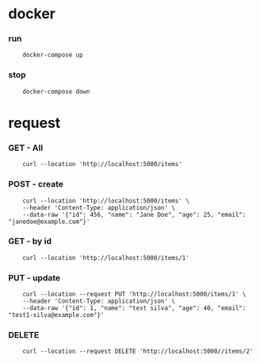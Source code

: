 # docker

### run

```
    docker-compose up
```

### stop

```
    docker-compose down
```


# request

### GET  - All

```
    curl --location 'http://localhost:5000/items'
```

### POST - create

```
    curl --location 'http://localhost:5000/items' \
    --header 'Content-Type: application/json' \
    --data-raw '{"id": 456, "name": "Jane Doe", "age": 25, "email": "janedoe@example.com"}'
```

### GET - by id

```
    curl --location 'http://localhost:5000/items/1'
```

### PUT - update

```
    curl --location --request PUT 'http://localhost:5000/items/1' \
    --header 'Content-Type: application/json' \
    --data-raw '{"id": 1, "name": "test silva", "age": 40, "email": "test1-silva@example.com"}'
```

### DELETE

```
    curl --location --request DELETE 'http://localhost:5000//items/2'
```